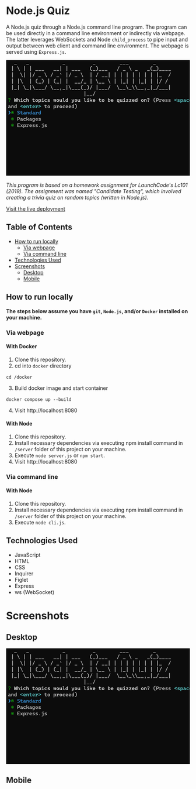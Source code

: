 # Node.js Quiz

A Node.js quiz through a Node.js command line program. The program can be used directly in a command line environment or indirectly via webpage. The latter leverages WebSockets and Node `child_process` to pipe input and output between web client and command line environment. The webpage is served using `Express.js`.

<img src="presentation/thumbnail.png" width="650">

_This program is based on a homework assignment for LaunchCode's Lc101 (2019). The assignment was named "Candidate Testing", which involved creating a trivia quiz on random topics (written in Node.js)._

[Visit the live deployment](http://node-js-quiz.us-east-1.elasticbeanstalk.com/)

## Table of Contents

- [How to run locally](#how-to-run-locally)
  - [Via webpage](#via-webpage)
  - [Via command line](#via-command-line)
- [Technologies Used](#technologies-used)
- [Screenshots](#screenshots)
  - [Desktop](#desktop)
  - [Mobile](#mobile)

## How to run locally

**The steps below assume you have `git`, `Node.js`, and/or `Docker` installed on your machine.**

### Via webpage

#### With Docker

1. Clone this repository.
2. cd into `docker` directory

```
cd /docker
```

3. Build docker image and start container

```
docker compose up --build
```

4. Visit http://localhost:8080

#### With Node

1. Clone this repository.
2. Install necessary dependencies via executing npm install command in `/server` folder of this project on your machine.
3. Execute `node server.js` or `npm start`.
4. Visit http://localhost:8080

### Via command line

#### With Node

1. Clone this repository.
2. Install necessary dependencies via executing npm install command in `/server` folder of this project on your machine.
3. Execute `node cli.js`.

## Technologies Used

- JavaScript
- HTML
- CSS
- Inquirer
- Figlet
- Express
- ws (WebSocket)

# Screenshots

## Desktop

<img src="presentation/thumbnail.png" width="600">

## Mobile
